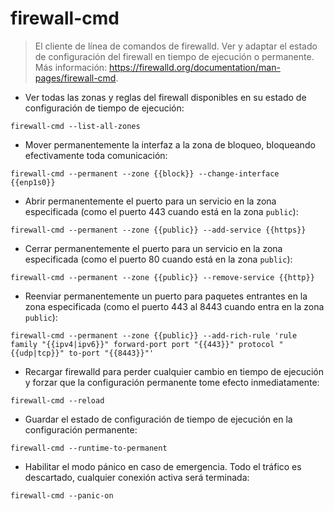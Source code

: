 # firewall-cmd

> El cliente de línea de comandos de firewalld.
> Ver y adaptar el estado de configuración del firewall en tiempo de ejecución o permanente.
> Más información: <https://firewalld.org/documentation/man-pages/firewall-cmd>.

- Ver todas las zonas y reglas del firewall disponibles en su estado de configuración de tiempo de ejecución:

`firewall-cmd --list-all-zones`

- Mover permanentemente la interfaz a la zona de bloqueo, bloqueando efectivamente toda comunicación:

`firewall-cmd --permanent --zone {{block}} --change-interface {{enp1s0}}`

- Abrir permanentemente el puerto para un servicio en la zona especificada (como el puerto 443 cuando está en la zona `public`):

`firewall-cmd --permanent --zone {{public}} --add-service {{https}}`

- Cerrar permanentemente el puerto para un servicio en la zona especificada (como el puerto 80 cuando está en la zona `public`):

`firewall-cmd --permanent --zone {{public}} --remove-service {{http}}`

- Reenviar permanentemente un puerto para paquetes entrantes en la zona especificada (como el puerto 443 al 8443 cuando entra en la zona `public`):

`firewall-cmd --permanent --zone {{public}} --add-rich-rule 'rule family "{{ipv4|ipv6}}" forward-port port "{{443}}" protocol "{{udp|tcp}}" to-port "{{8443}}"'`

- Recargar firewalld para perder cualquier cambio en tiempo de ejecución y forzar que la configuración permanente tome efecto inmediatamente:

`firewall-cmd --reload`

- Guardar el estado de configuración de tiempo de ejecución en la configuración permanente:

`firewall-cmd --runtime-to-permanent`

- Habilitar el modo pánico en caso de emergencia. Todo el tráfico es descartado, cualquier conexión activa será terminada:

`firewall-cmd --panic-on`